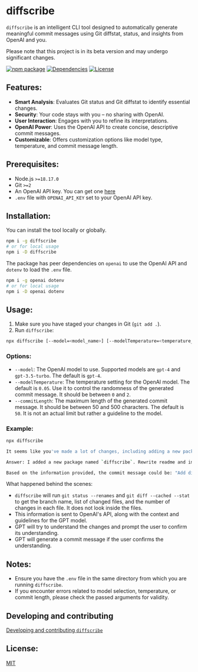 # diffscribe

`diffscribe` is an intelligent CLI tool designed to automatically generate meaningful commit messages using Git diffstat, status, and insights from OpenAI and you.

Please note that this project is in its beta version and may undergo significant changes.

[![npm package](https://img.shields.io/npm/v/diffscribe/latest.svg)](https://www.npmjs.com/package/diffscribe)
[![Dependencies](https://img.shields.io/npm/dm/diffscribe)](https://www.npmjs.com/package/diffscribe)
[![License](https://img.shields.io/npm/l/express.svg)](https://github.com/caching-tools/next-shared-cache/blob/canary/packages/diffscribe/LICENSE)

## Features:

-   **Smart Analysis**: Evaluates Git status and Git diffstat to identify essential changes.
-   **Security**: Your code stays with you – no sharing with OpenAI.
-   **User Interaction**: Engages with you to refine its interpretations.
-   **OpenAI Power**: Uses the OpenAI API to create concise, descriptive commit messages.
-   **Customizable**: Offers customization options like model type, temperature, and commit message length.

## Prerequisites:

-   Node.js `>=18.17.0`
-   Git `>=2`
-   An OpenAI API key. You can get one [here](https://platform.openai.com/account/api-keys)
-   `.env` file with `OPENAI_API_KEY` set to your OpenAI API key.

## Installation:

You can install the tool locally or globally.

```bash
npm i -g diffscribe
# or for local usage
npm i -D diffscribe
```

The package has peer dependencies on `openai` to use the OpenAI API and `dotenv` to load the `.env` file.

```bash
npm i -g openai dotenv
# or for local usage
npm i -D openai dotenv
```

## Usage:

1. Make sure you have staged your changes in Git (`git add .`).
2. Run `diffscribe`:

```bash
npx diffscribe [--model=<model_name>] [--modelTemperature=<temperature_value>] [--commitLength=<length>]
```

### Options:

-   `--model`: The OpenAI model to use. Supported models are `gpt-4` and `gpt-3.5-turbo`. The default is `gpt-4`.
-   `--modelTemperature`: The temperature setting for the OpenAI model. The default is `0.05`. Use it to control the randomness of the generated commit message. It should be between `0` and `2`.
-   `--commitLength`: The maximum length of the generated commit message. It should be between 50 and 500 characters. The default is `50`. It is not an actual limit but rather a guideline to the model.

### Example:

```bash
npx diffscribe

It seems like you've made a lot of changes, including adding a new package 'diffscribe', modifying several package.json files, and updating documentation. Could you please clarify what you're trying to achieve with this commit?

Answer: I added a new package named `diffscribe`. Rewrite readme and improve documentation for all public packages. Rewrite TSDoc in `@neshca/json-replacer-reviver` package

Based on the information provided, the commit message could be: "Add diffscribe package and improve documentation".
```

What happened behind the scenes:

-   `diffscribe` will run `git status --renames` and `git diff --cached --stat` to get the branch name, list of changed files, and the number of changes in each file. It does not look inside the files.
-   This information is sent to OpenAI's API, along with the context and guidelines for the GPT model.
-   GPT will try to understand the changes and prompt the user to confirm its understanding.
-   GPT will generate a commit message if the user confirms the understanding.

## Notes:

-   Ensure you have the `.env` file in the same directory from which you are running `diffscribe`.
-   If you encounter errors related to model selection, temperature, or commit length, please check the passed arguments for validity.

## Developing and contributing

[Developing and contributing `diffscribe`](../../docs/contributing/diffscribe.md)

## License:

[MIT](./LICENSE)
